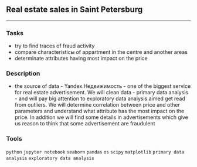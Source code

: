 ## Real estate sales in Saint Petersburg
	
<hr>

### Tasks
- try to find traces of fraud activity
- compare characteristicы of appartment in the centre and another areas
- determinate attributes having most impact on the price

### Description
- the source of data - Yandex.Недвижимость - one of the biggest service for real estate advertisement. We will clean data - primary data analysis -  and will pay big attention to exploratory data analysis aimed get read from outliers. We will determine correlation between price and other parameters and understand what attribute has the most impact on the price. In addition we will find some details in advertisements which give us reason to think that some advertisement are fraudulent
### Tools
`python` `jupyter notebook` `seaborn` `pandas` `os` `scipy` `matplotlib` `primary data analysis` `exploratory data analysis`


